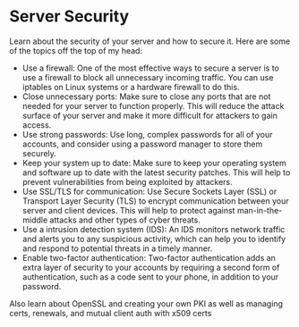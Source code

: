 # Server Security 

Learn about the security of your server and how to secure it. Here are some of the topics off the top of my head:

* Use a firewall: One of the most effective ways to secure a server is to use a firewall to block all unnecessary incoming traffic. You can use iptables on Linux systems or a hardware firewall to do this.
* Close unnecessary ports: Make sure to close any ports that are not needed for your server to function properly. This will reduce the attack surface of your server and make it more difficult for attackers to gain access.
* Use strong passwords: Use long, complex passwords for all of your accounts, and consider using a password manager to store them securely.
* Keep your system up to date: Make sure to keep your operating system and software up to date with the latest security patches. This will help to prevent vulnerabilities from being exploited by attackers.
* Use SSL/TLS for communication: Use Secure Sockets Layer (SSL) or Transport Layer Security (TLS) to encrypt communication between your server and client devices. This will help to protect against man-in-the-middle attacks and other types of cyber threats.
* Use a intrusion detection system (IDS): An IDS monitors network traffic and alerts you to any suspicious activity, which can help you to identify and respond to potential threats in a timely manner.
* Enable two-factor authentication: Two-factor authentication adds an extra layer of security to your accounts by requiring a second form of authentication, such as a code sent to your phone, in addition to your password. 

Also learn about OpenSSL and creating your own PKI as well as managing certs, renewals, and mutual client auth with x509 certs

